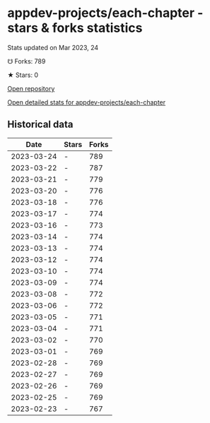 # appdev-projects/each-chapter - stars & forks statistics

Stats updated on Mar 2023, 24

☋ Forks: 789

★ Stars: 0

[Open repository](https://github.com/appdev-projects/each-chapter)

[Open detailed stats for appdev-projects/each-chapter](https://reviewgithub.com/rep/appdev-projects/each-chapter)

## Historical data
| Date | Stars | Forks |
|------|-------|-------|
| 2023-03-24 | - | 789 | 
| 2023-03-22 | - | 787 | 
| 2023-03-21 | - | 779 | 
| 2023-03-20 | - | 776 | 
| 2023-03-18 | - | 776 | 
| 2023-03-17 | - | 774 | 
| 2023-03-16 | - | 773 | 
| 2023-03-14 | - | 774 | 
| 2023-03-13 | - | 774 | 
| 2023-03-12 | - | 774 | 
| 2023-03-10 | - | 774 | 
| 2023-03-09 | - | 774 | 
| 2023-03-08 | - | 772 | 
| 2023-03-06 | - | 772 | 
| 2023-03-05 | - | 771 | 
| 2023-03-04 | - | 771 | 
| 2023-03-02 | - | 770 | 
| 2023-03-01 | - | 769 | 
| 2023-02-28 | - | 769 | 
| 2023-02-27 | - | 769 | 
| 2023-02-26 | - | 769 | 
| 2023-02-25 | - | 769 | 
| 2023-02-23 | - | 767 | 

